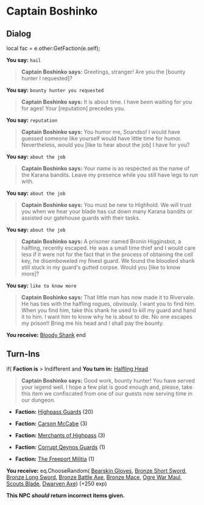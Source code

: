 # Captain Boshinko
## Dialog

local fac = e.other:GetFaction(e.self);


**You say:** `hail`



>**Captain Boshinko says:** Greetings, stranger! Are you the [bounty hunter I requested]?

**You say:** `bounty hunter you requested`



>**Captain Boshinko says:** It is about time.  I have been waiting for you for ages!  Your [reputation] precedes you.

**You say:** `reputation`



>**Captain Boshinko says:** You humor me, Soandso!  I would have guessed someone like yourself would have little time for humor.  Nevertheless, would you [like to hear about the job] I have for you?

**You say:** `about the job`



>**Captain Boshinko says:** Your name is as respected as the name of the Karana bandits.  Leave my presence while you still have legs to run with.

**You say:** `about the job`



>**Captain Boshinko says:** You must be new to Highhold. We will trust you when we hear your blade has cut down many Karana bandits or assisted our gatehouse guards with their tasks.

**You say:** `about the job`



>**Captain Boshinko says:** A prisoner named Bronin Higginsbot, a halfling, recently escaped.  He was a small time thief and I would care less if it were not for the fact that in the process of obtaining the cell key, he disemboweled my finest guard.  We found the bloodied shank still stuck in my guard's gutted corpse.  Would you [like to know more]?

**You say:** `like to know more`



>**Captain Boshinko says:** That little man has now made it to Rivervale.  He has ties with the halfling rogues, obviously. I want you to find him.  When you find him, take this shank he used to kill my guard and hand it to him.  I want him to know why he is about to die.  No one escapes my prison!!  Bring me his head and I shall pay the bounty.


**You receive:**  [Bloody Shank](/item/13110)
end

## Turn-Ins





if( **Faction is** > Indifferent and  **You turn in:** [Halfling Head](/item/13111)


>**Captain Boshinko says:** Good work, bounty hunter! You have served your legend well. I hope a few plat is good enough and, please, take this item we confiscated from one of our guests now serving time in our dungeon.


* __Faction:__ [Highpass Guards](/faction/332) (20)


* __Faction:__ [Carson McCabe](/faction/329) (3)


* __Faction:__ [Merchants of Highpass](/faction/331) (3)





* __Faction:__ [Corrupt Qeynos Guards](/faction/230) (1)


* __Faction:__ [The Freeport Militia](/faction/330) (1)


 **You receive:** eq.ChooseRandom( [Bearskin Gloves](/item/2314), [Bronze Short Sword](/item/5026), [Bronze Long Sword](/item/5027), [Bronze Battle Axe](/item/5028), [Bronze Mace](/item/6019), [Ogre War Maul](/item/6302), [Scouts Blade](/item/7321), [Dwarven Axe](/item/5300)) (+250 exp)

**This NPC *should* return incorrect items given.**
